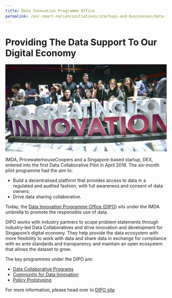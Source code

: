 ```yaml
---
title: Data Innovation Programme Office
permalink: /our-smart-nation/initiatives/startups-and-businesses/data-innovation-programme-office
---
```


# Providing The Data Support To Our Digital Economy  

![Data innovation programme office](/images/our-smart-nation/Initiatives/DIPO.jpg)

IMDA, PricewaterhouseCoopers and a Singapore-based startup, DEX, entered into the first Data Collaborative Pilot in April 2018. The six-month pilot  programme had the aim to: 
-	Build a decentralised platform that provides access to data in a regulated and audited fashion, with full awareness and consent of data owners;
-	Drive data sharing collaborative.

Today, the <a href="https://www.imda.gov.sg/programme-listing/Data-Innovation" target="_blank">Data Innovation Programme Office (DIPO)</a> sits under the IMDA umbrella to promote the responsible use of data. 

DIPO works with industry partners to scope problem statements through industry-led Data Collaboratives and drive innovation and development for Singapore’s digital economy. They help provide the data ecosystem with more flexibility to work with data and share data in exchange for compliance with ex ante standards and transparency and maintain an open ecosystem that allows the dataset to grow.

The key programmes under the DIPO are:
- <a href="https://www.imda.gov.sg/programme-listing/data-collaborative-programme" target="_blank">Data Collaborative Programs</a>
-	<a href="https://www.imda.gov.sg/programme-listing/Data-Innovation/Community-for-Data-Innovation" target="_blank">Community for Data Innovation</a>
-	<a href="https://www.imda.gov.sg/programme-listing/Data-Innovation/Policy-Prototyping" target="_blank">Policy Prototyping</a>

For more information, please head over to <a href="https://www.imda.gov.sg/programme-listing/Data-Innovation" target="_blank">DIPO site</a>. 
